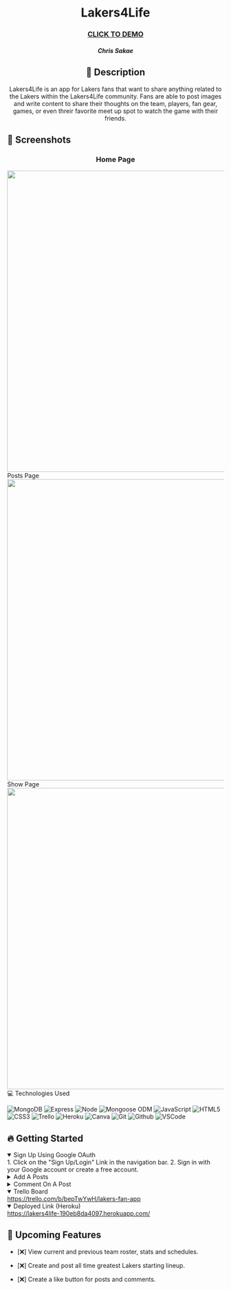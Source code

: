   <div id="description" align="center">

  # Lakers4Life

  ### [CLICK TO DEMO](https://lakers4life-190eb8da4097.herokuapp.com/)

  ##### Chris Sakae

  ## :pencil: Description

  Lakers4Life is an app for Lakers fans that want to share anything related to the Lakers within the Lakers4Life community. Fans are able to post images and write content to share their thoughts on the team, players, fan gear, games, or even threir favorite meet up spot to watch the game with their friends.

  </div>

## :camera_flash: Screenshots

   <h3 align="center">Home Page</h3>  <img
    src="Screenshots/Home Page.png"
    width="700"
 
   <h3 align="center">Posts Page</h3>  <img
    src="Screenshots/Posts Page.png"
    width="700"
  
   <h3 align="center">Show Page</h3>  <img
    src="Screenshots/Show Page.png"
    width="700"
  

## :computer: Technologies Used

  ![MongoDB](https://img.shields.io/badge/-MongoDB-05122A?style=flat&logo=mongodb)
  ![Express](https://img.shields.io/badge/-Express-05122A?style=flat&logo=express)
  ![Node](https://img.shields.io/badge/-Node.js-05122A?style=flat&logo=node.js)
  ![Mongoose ODM](https://img.shields.io/badge/-Mongoose_ODM-05122A?style=flat&logo=mongodb)
  ![JavaScript](https://img.shields.io/badge/-JavaScript-05122A?style=flat&logo=javascript)
  ![HTML5](https://img.shields.io/badge/-HTML5-05122A?style=flat&logo=html5)
  ![CSS3](https://img.shields.io/badge/-CSS-05122A?style=flat&logo=css3)
  ![Trello](https://img.shields.io/badge/-Trello-05122A?style=flat&logo=trello)
  ![Heroku](https://img.shields.io/badge/-Heroku-05122A?style=flat&logo=heroku)
  ![Canva](https://img.shields.io/badge/-Canva-05122A?style=flat&logo=canva)
  ![Git](https://img.shields.io/badge/-Git-05122A?style=flat&logo=git)
  ![Github](https://img.shields.io/badge/-GitHub-05122A?style=flat&logo=github)
  ![VSCode](https://img.shields.io/badge/-VS_Code-05122A?style=flat&logo=visualstudio)

  ## :fire: Getting Started

<details open>
  <summary> Sign Up Using Google OAuth </summary>
    1. Click on the "Sign Up/Login" Link in the navigation bar.
    2. Sign in with your Google account or create a free account.
</details>

<details>
  <summary> Add A Posts </summary>
    1. Click the "Add Post" link.
    2. Add url to add images and text in the provided area to write about anything Lakers!
    3. Click "Add Post" to add.
</details>

<details>
  <summary> Comment On A Post </summary>
    1. When viewing a post, add your comment to the comment form and click add comment.
</details>

<details open>
  <summary> Trello Board </summary>
  <a href="https://trello.com/b/bepTwYwH/lakers-fan-app"
    > https://trello.com/b/bepTwYwH/lakers-fan-app </a
  >
</details>

<details open>
  <summary> Deployed Link (Heroku) </summary>
  <a href="https://lakers4life-190eb8da4097.herokuapp.com/"
    > https://lakers4life-190eb8da4097.herokuapp.com/ </a
  >
</details>

## :satellite: Upcoming Features

- [:x:] View current and previous team roster, stats and schedules.

- [:x:] Create and post all time greatest Lakers starting lineup.

- [:x:] Create a like button for posts and comments.